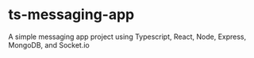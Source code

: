 # ts-messaging-app
A simple messaging app project using Typescript, React, Node, Express, MongoDB, and Socket.io
